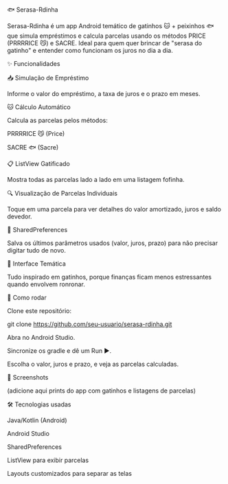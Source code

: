 🐟 Serasa-Rdinha

Serasa-Rdinha é um app Android temático de gatinhos 🐱 + peixinhos 🐟 que simula empréstimos e calcula parcelas usando os métodos PRICE (PRRRRICE 😼) e SACRE.
Ideal para quem quer brincar de "serasa do gatinho" e entender como funcionam os juros no dia a dia.

✨ Funcionalidades

📥 Simulação de Empréstimo

Informe o valor do empréstimo, a taxa de juros e o prazo em meses.

🐱 Cálculo Automático

Calcula as parcelas pelos métodos:

PRRRRICE 😼 (Price)

SACRE 🐟 (Sacre)

📋 ListView Gatificado

Mostra todas as parcelas lado a lado em uma listagem fofinha.

🔍 Visualização de Parcelas Individuais

Toque em uma parcela para ver detalhes do valor amortizado, juros e saldo devedor.

💾 SharedPreferences

Salva os últimos parâmetros usados (valor, juros, prazo) para não precisar digitar tudo de novo.

🐾 Interface Temática

Tudo inspirado em gatinhos, porque finanças ficam menos estressantes quando envolvem ronronar.

🚀 Como rodar

Clone este repositório:

git clone https://github.com/seu-usuario/serasa-rdinha.git


Abra no Android Studio.

Sincronize os gradle e dê um Run ▶️.

Escolha o valor, juros e prazo, e veja as parcelas calculadas.

📸 Screenshots

(adicione aqui prints do app com gatinhos e listagens de parcelas)

🛠️ Tecnologias usadas

Java/Kotlin (Android)

Android Studio

SharedPreferences

ListView para exibir parcelas

Layouts customizados para separar as telas
